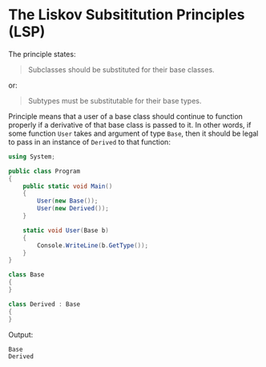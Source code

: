 # The Liskov Subsititution Principles (LSP)

The principle states:

> Subclasses should be substituted for their base classes.

or:

> Subtypes must be substitutable for their base types.

Principle means that a user of a base class should continue to function properly if a derivative of that base class is passed to it. In other words, if some function `User` takes and argument of type `Base`, then it should be legal to pass in an instance of `Derived` to that function:

```csharp
using System;

public class Program
{
    public static void Main()
    {
        User(new Base());
        User(new Derived());
    }

    static void User(Base b)
    {
        Console.WriteLine(b.GetType());
    }
}

class Base
{
}

class Derived : Base
{
}
```

Output:

```output
Base
Derived
```
